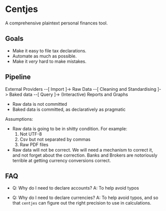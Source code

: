 # Centjes

A comprehensive plaintext personal finances tool.


## Goals

* Make it easy to file tax declarations.
* Automate as much as possible.
* Make it _very_ hard to make mistakes.

## Pipeline


External Providers
  --[ Import ]-> Raw Data
  --[ Cleaning and Standardising ]-> Baked data
  --[ Query ]-> (Interactive) Reports and Graphs

* Raw data is not committed
* Baked data is committed, as declaratively as pragmatic


Assumptions:
* Raw data is going to be in shitty condition.
  For example:
  1. Not UTF-8
  1. Csv but not separated by commas
  1. Raw PDF files
* Raw data will not be correct.
  We will need a mechanism to correct it, and not forget about the correction.
  Banks and Brokers are notoriously terrible at getting currency conversions correct.


## FAQ

* Q: Why do I need to declare accounts?
  A: To help avoid typos

* Q: Why do I need to declare currencies?
  A: To help avoid typos, and so that `centjes` can figure out the right precision to use in calculations.

